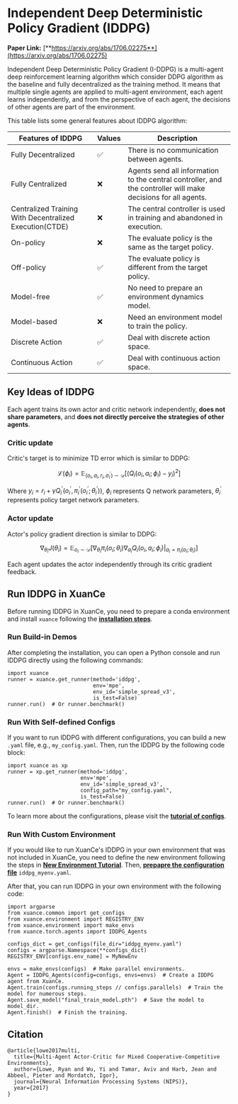 # Independent Deep Deterministic Policy Gradient (IDDPG)

**Paper Link:** [**https://arxiv.org/abs/1706.02275**](https://arxiv.org/abs/1706.02275)

Independent Deep Deterministic Policy Gradient (I-DDPG) is a multi-agent deep reinforcement learning algorithm 
which consider DDPG algorithm as the baseline and fully decentralized as the training method.
It means that multiple single agents are applied to multi-agent environment,
each agent learns independently, and from the perspective of each agent, the decisions of other agents are part of the environment. 

This table lists some general features about IDDPG algorithm:   

| Features of IDDPG                                       | Values | Description                                                                                                   |
|---------------------------------------------------------|--------|---------------------------------------------------------------------------------------------------------------|
| Fully Decentralized                                     | ✅      | There is no communication between agents.                                                                     |
| Fully Centralized                                       | ❌      | Agents send all information to the central controller, and the controller will make decisions for all agents. | 
| Centralized Training With Decentralized Execution(CTDE) | ❌      | The central controller is used in training and abandoned in execution.                                        | 
| On-policy                                               | ❌      | The evaluate policy is the same as the target policy.                                                         | 
| Off-policy                                              | ✅      | The evaluate policy is different from the target policy.                                                      |   
| Model-free                                              | ✅      | No need to prepare an environment dynamics model.                                                             |
| Model-based                                             | ❌      | Need an environment model to train the policy.                                                                | 
| Discrete Action                                         | ✅      | Deal with discrete action space.                                                                              | 
| Continuous Action                                       | ✅      | Deal with continuous action space.                                                                            |

## Key Ideas of IDDPG

Each agent trains its own actor and critic network independently,
**does not share parameters**, and **does not directly perceive the strategies of other agents**.

### Critic update

Critic's target is to minimize TD error which is similar to DDPG:

$$
\mathcal{L}(\phi_i)=\mathbb{E}_{(o_i,a_i,r_i,\sigma_i^{\prime})\sim\mathcal{D}}\left[\left(Q_i(o_i,a_i;\phi_i)-y_i\right)^2\right]
$$

Where $y_i=r_i+\gamma Q_i^\prime(o_i^\prime,\pi_i^\prime(o_i^\prime;\theta_i^\prime))$, $\phi_i$ represents Q network parameters, $\theta_i^\prime$ represents policy target network parameters.

### Actor update

Actor's policy gradient direction is similar to DDPG:

$$
\nabla_{\theta_i}J(\theta_i)=\mathbb{E}_{o_i\sim\mathcal{D}}\left[\nabla_{\theta_i}\pi_i(o_i;\theta_i)\nabla_{a_i}Q_i(o_i,a_i;\phi_i)|_{a_i=\pi_i(o_i;\theta_i)}\right]
$$

Each agent updates the actor independently through its critic gradient feedback.

## Run IDDPG in XuanCe

Before running IDDPG in XuanCe, you need to prepare a conda environment and install ``xuance`` following 
the [**installation steps**](./../../usage/installation.rst#install-xuance).

### Run Build-in Demos

After completing the installation, you can open a Python console and run IDDPG directly using the following commands:

```python3
import xuance
runner = xuance.get_runner(method='iddpg',
                           env='mpe',
                           env_id='simple_spread_v3',
                           is_test=False)
runner.run()  # Or runner.benchmark()
```

### Run With Self-defined Configs

If you want to run IDDPG with different configurations, you can build a new ``.yaml`` file, e.g., ``my_config.yaml``.
Then, run the IDDPG by the following code block:

```python3
import xuance as xp
runner = xp.get_runner(method='iddpg',
                       env='mpe',
                       env_id='simple_spread_v3',
                       config_path="my_config.yaml",
                       is_test=False)
runner.run()  # Or runner.benchmark()
```

To learn more about the configurations, please visit the 
[**tutorial of configs**](./../../api/configs/configuration_examples.rst).


### Run With Custom Environment

If you would like to run XuanCe's IDDPG in your own environment that was not included in XuanCe, 
you need to define the new environment following the steps in 
[**New Environment Tutorial**](./../../usage/custom_env/custom_drl_env.rst).
Then, [**prepapre the configuration file**](./../../usage/custom_env/custom_drl_env.rst#step-2-create-the-config-file-and-read-the-configurations) 
 ``iddpg_myenv.yaml``.

After that, you can run IDDPG in your own environment with the following code:

```python3
import argparse
from xuance.common import get_configs
from xuance.environment import REGISTRY_ENV
from xuance.environment import make_envs
from xuance.torch.agents import IDDPG_Agents

configs_dict = get_configs(file_dir="iddpg_myenv.yaml")
configs = argparse.Namespace(**configs_dict)
REGISTRY_ENV[configs.env_name] = MyNewEnv

envs = make_envs(configs)  # Make parallel environments.
Agent = IDDPG_Agents(config=configs, envs=envs)  # Create a IDDPG agent from XuanCe.
Agent.train(configs.running_steps // configs.parallels)  # Train the model for numerous steps.
Agent.save_model("final_train_model.pth")  # Save the model to model_dir.
Agent.finish()  # Finish the training.
```

## Citation

```{code-block} bash
@article{lowe2017multi,
  title={Multi-Agent Actor-Critic for Mixed Cooperative-Competitive Environments},
  author={Lowe, Ryan and Wu, Yi and Tamar, Aviv and Harb, Jean and Abbeel, Pieter and Mordatch, Igor},
  journal={Neural Information Processing Systems (NIPS)},
  year={2017}
}
```